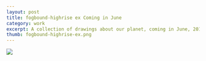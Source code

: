 ```yaml
---
layout: post
title: fogbound-highrise ex Coming in June
category: work
excerpt: A collection of drawings about our planet, coming in June, 2012
thumb: fogbound-highrise-ex.png
---
```


<p><img src="{{ site.file }}/fogbound-highrise-ex.png"></p>
